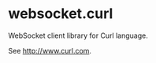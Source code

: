 websocket.curl
==============
WebSocket client library for Curl language.

See http://www.curl.com.
